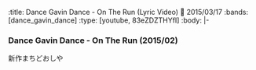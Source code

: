 :title: Dance Gavin Dance - On The Run (Lyric Video)
:date: 2015/03/17
:bands: [dance_gavin_dance]
:type: [youtube, 83eZDZTHYfI]
:body: |-
  ### Dance Gavin Dance - On The Run (2015/02)

  新作まちどおしや
